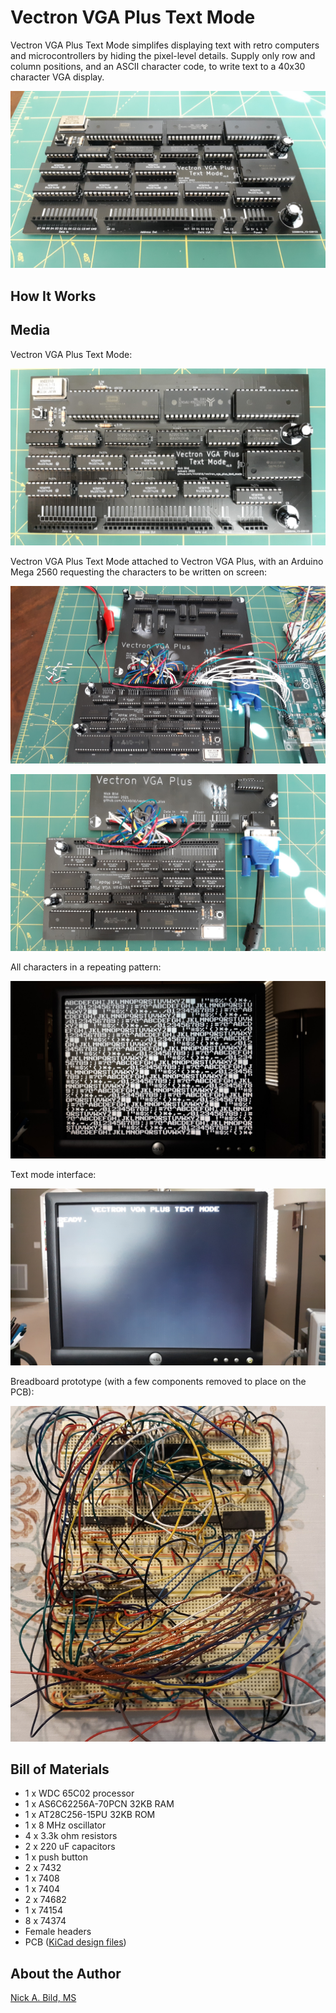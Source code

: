 # Vectron VGA Plus Text Mode

Vectron VGA Plus Text Mode simplifes displaying text with retro computers and microcontrollers by hiding the pixel-level details.  Supply only row and column positions, and an ASCII character code, to write text to a 40x30 character VGA display.

![](https://raw.githubusercontent.com/nickbild/vectron_vga_plus_text_mode/main/media/text_mode_angle_sm.jpg)

## How It Works

## Media

Vectron VGA Plus Text Mode:

![](https://raw.githubusercontent.com/nickbild/vectron_vga_plus_text_mode/main/media/text_mode_sm.jpg)

Vectron VGA Plus Text Mode attached to Vectron VGA Plus, with an Arduino Mega 2560 requesting the characters to be written on screen:

![](https://raw.githubusercontent.com/nickbild/vectron_vga_plus_text_mode/main/media/full_setup_w_arduino_angle_sm.jpg)

![](https://raw.githubusercontent.com/nickbild/vectron_vga_plus_text_mode/main/media/text_mode_with_vga_plus_close_sm.jpg)

All characters in a repeating pattern:

![](https://raw.githubusercontent.com/nickbild/vectron_vga_plus_text_mode/main/media/screenshot_all_chars_sm.jpg)

Text mode interface:

![](https://raw.githubusercontent.com/nickbild/vectron_vga_plus_text_mode/main/media/screenshot_prompt_sm.jpg)

Breadboard prototype (with a few components removed to place on the PCB):

![](https://raw.githubusercontent.com/nickbild/vectron_vga_plus_text_mode/main/media/breadboard_prototype_sm.jpg)

## Bill of Materials

- 1 x WDC 65C02 processor
- 1 x AS6C62256A-70PCN 32KB RAM
- 1 x AT28C256-15PU 32KB ROM
- 1 x 8 MHz oscillator
- 4 x 3.3k ohm resistors
- 2 x 220 uF capacitors
- 1 x push button
- 2 x 7432
- 1 x 7408
- 1 x 7404
- 2 x 74682
- 1 x 74154
- 8 x 74374
- Female headers
- PCB ([KiCad design files](https://github.com/nickbild/vectron_vga_plus_text_mode/tree/main/kicad))

## About the Author

[Nick A. Bild, MS](https://nickbild79.firebaseapp.com/#!/)
